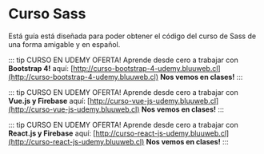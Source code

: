 # Curso Sass

Está guía está diseñada para poder obtener el código del curso de Sass de una forma amigable y en español.

::: tip CURSO EN UDEMY OFERTA!
Aprende desde cero a trabajar con <b>Bootstrap 4!</b> aquí: [http://curso-bootstrap-4-udemy.bluuweb.cl](http://curso-bootstrap-4-udemy.bluuweb.cl)
<b>Nos vemos en clases!</b>
:::

::: tip CURSO EN UDEMY OFERTA!
Aprende desde cero a trabajar con <b>Vue.js y Firebase</b> aquí: [http://curso-vue-js-udemy.bluuweb.cl](http://curso-vue-js-udemy.bluuweb.cl)
<b>Nos vemos en clases!</b>
:::

::: tip CURSO EN UDEMY OFERTA!
Aprende desde cero a trabajar con <b>React.js y Firebase</b> aquí: [http://curso-react-js-udemy.bluuweb.cl](http://curso-react-js-udemy.bluuweb.cl)
<b>Nos vemos en clases!</b>
:::